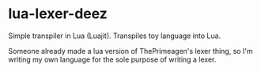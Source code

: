 # lua-lexer-deez
Simple transpiler in Lua (Luajit). Transpiles toy language into Lua.

Someone already made a lua version of ThePrimeagen's lexer thing, so I'm writing my own language for the sole purpose of writing a lexer.
